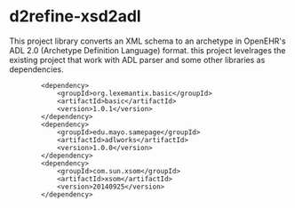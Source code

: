 # d2refine-xsd2adl
This project library converts an XML schema to an archetype in OpenEHR's ADL 2.0 (Archetype Definition Language) format.
this project levelrages the existing project that work with ADL parser and some other libraries as dependencies.

```
        <dependency>
            <groupId>org.lexemantix.basic</groupId>
            <artifactId>basic</artifactId>
            <version>1.0.1</version>
        </dependency>
        <dependency>
            <groupId>edu.mayo.samepage</groupId>
            <artifactId>adlworks</artifactId>
            <version>1.0.0</version>
        </dependency>
        <dependency>
            <groupId>com.sun.xsom</groupId>
            <artifactId>xsom</artifactId>
            <version>20140925</version>
        </dependency>
```
